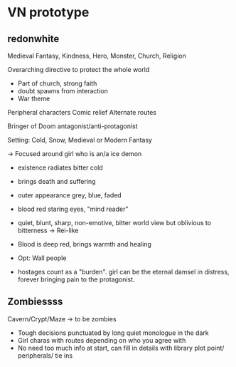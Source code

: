 VN prototype
==========

redonwhite
----------

Medieval Fantasy, Kindness, Hero, Monster, Church, Religion

Overarching directive to protect the whole world
- Part of church, strong faith
- doubt spawns from interaction
- War theme

Peripheral characters
Comic relief
Alternate routes

Bringer of Doom antagonist/anti-protagonist

Setting: Cold, Snow, Medieval or Modern Fantasy

-> Focused around girl who is an/a ice demon
- existence radiates bitter cold
- brings death and suffering
- outer appearance grey, blue, faded
- blood red staring eyes, "mind reader"
- quiet, blunt, sharp, non-emotive, bitter world view but oblivious to bitterness 
  -> Rei-like
- Blood is deep red, brings warmth and healing
- Opt: Wall people

- <thought> hostages count as a "burden". girl can be the eternal damsel in distress, forever bringing pain to the protagonist.

Zombiessss
----------

Cavern/Crypt/Maze -> to be zombies

- Tough decisions punctuated by long quiet monologue in the dark
- Girl charas with routes depending on who you agree with
- No need too much info at start, can fill in details with library plot point/ peripherals/ tie ins


